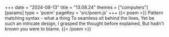 +++
date = "2024-08-13"
title = "13.08.24"
themes = ["computers"]
[params]
  type = 'poem'
  pageKey = 'src/poem.js'
+++
{{< poem >}}
Pattern matching syntax - what a thing
To seamless sit behind the lines,
Yet be such an intricate design,
I grasped the thought before explained,
But hadn't known you were to blame.
{{< /poem >}}